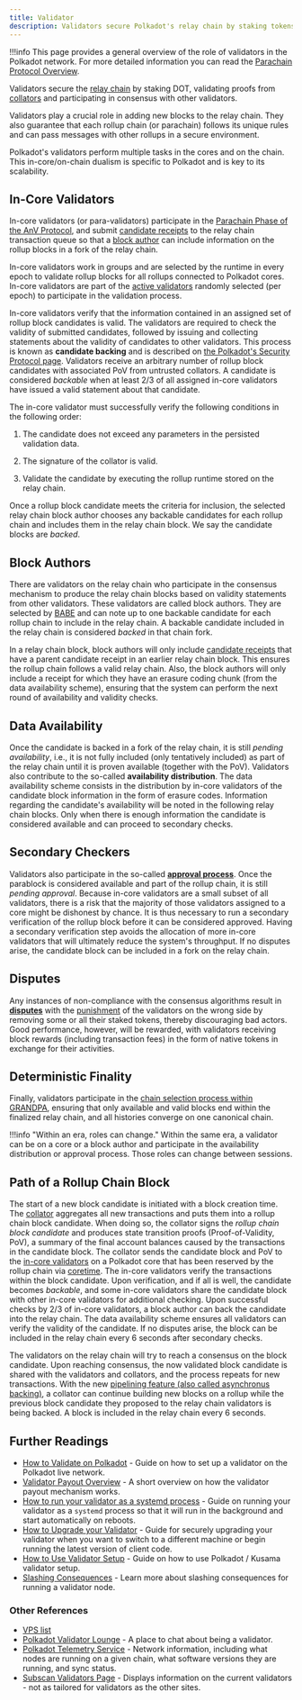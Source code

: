 ```yaml
---
title: Validator
description: Validators secure Polkadot's relay chain by staking tokens, validating proofs, and participating in consensus to ensure network security.
---
```


!!!info
    This page provides a general overview of the role of validators in the Polkadot network. For more detailed information you can read the [Parachain Protocol Overview](./learn-parachains-protocol.md).

Validators secure the [relay chain](learn-architecture.md#relay-chain) by staking DOT,
validating proofs from [collators](./learn-collator.md) and participating in consensus with other validators.

Validators play a crucial role in adding new blocks to the relay chain. They also
guarantee that each rollup chain (or parachain) follows its unique rules and can pass messages with other rollups in a secure environment.

Polkadot's validators perform multiple tasks in the cores and on the chain. This in-core/on-chain dualism is specific to Polkadot and is key to its scalability.

## In-Core Validators

In-core validators (or para-validators) participate in the
[Parachain Phase of the AnV Protocol](./learn-parachains-protocol.md#parachain-phase), and submit
[candidate receipts](./learn-parachains-protocol.md#candidate-receipts) to the relay chain
transaction queue so that a [block author](#block-authors) can include information on the rollup blocks in a fork of the relay chain.

In-core validators work in groups and are selected by the runtime in every epoch to validate rollup blocks for all rollups connected to Polkadot cores. In-core validators are part of the [active validators](../general/chain-state-values.md) randomly selected (per
epoch) to participate in the validation process.

In-core validators verify that the information contained in an assigned set of rollup block candidates is valid. The validators are required to check the validity of submitted candidates,
followed by issuing and collecting statements about the validity of candidates to other validators.
This process is known as **candidate backing** and is described on [the Polkadot's Security Protocol page](./learn-parachains-protocol.md). Validators receive an arbitrary number of rollup block candidates with associated PoV from untrusted collators. A candidate is considered _backable_ when at least 2/3 of all assigned in-core validators have issued a valid statement about that candidate.

The in-core validator must successfully verify the following conditions in the following order:

1. The candidate does not exceed any parameters in the persisted validation data.

2. The signature of the collator is valid.

3. Validate the candidate by executing the rollup runtime stored on the relay chain.

Once a rollup block candidate meets the criteria for inclusion, the selected relay chain block author
chooses any backable candidates for each rollup chain and includes them in the relay
chain block. We say the candidate blocks are _backed_.

## Block Authors

There are validators on the relay chain who participate in the consensus mechanism to produce the
relay chain blocks based on validity statements from other validators. These validators are called
block authors. They are selected by [BABE](./learn-consensus.md#block-production-babe) and can note
up to one backable candidate for each rollup chain to include in the relay chain. A backable candidate
included in the relay chain is considered _backed_ in that chain fork.

In a relay chain block, block authors will only include
[candidate receipts](./learn-parachains-protocol.md#candidate-receipts) that have a parent candidate
receipt in an earlier relay chain block. This ensures the rollup chain follows a valid relay chain. Also, the
block authors will only include a receipt for which they have an erasure coding chunk (from the data availability scheme), ensuring that
the system can perform the next round of availability and validity checks.

## Data Availability

Once the
candidate is backed in a fork of the relay chain, it is still _pending availability_, i.e., it is not
fully included (only tentatively included) as part of the relay chain until it is proven available
(together with the PoV). Validators also contribute to the so-called **availability distribution**. The data availability scheme consists in the distribution by in-core validators of the candidate block information in the form of erasure codes. Information regarding the candidate's availability will be noted in
the following relay chain blocks. Only when there is enough information the candidate is considered available and can proceed to secondary checks.

## Secondary Checkers

Validators also participate in the so-called
[**approval process**](./learn-parachains-protocol.md#approval-process). Once the parablock is
considered available and part of the rollup chain, it is still _pending approval_. Because
in-core validators are a small subset of all validators, there is a risk that the majority of those validators assigned to a core might be dishonest by chance. It is thus necessary to run a secondary verification of the rollup block before it can be considered approved. Having a secondary verification step avoids the allocation of more in-core validators that will ultimately reduce the system's throughput. If no disputes arise, the candidate block can be included in a fork on the relay chain.

## Disputes

Any instances of non-compliance with the consensus algorithms result in
[**disputes**](./learn-parachains-protocol.md#disputes) with the [punishment](./learn-offenses.md) of the validators on the
wrong side by removing some or all their staked tokens, thereby discouraging bad actors. Good
performance, however, will be rewarded, with validators receiving block rewards (including
transaction fees) in the form of native tokens in exchange for their activities.

## Deterministic Finality

Finally, validators participate in the
[chain selection process within GRANDPA](./learn-parachains-protocol.md#chain-selection), ensuring that only available and valid blocks end within the finalized relay chain, and all histories converge on one canonical chain.

!!!info "Within an era, roles can change."
    Within the same era, a validator can be on a core or a block author and participate in the availability distribution or approval process. Those roles can change between sessions.

## Path of a Rollup Chain Block

The start of a new block candidate is initiated with a block creation time. The [collator](./learn-collator.md) aggregates
all new transactions and puts them into a rollup chain block candidate. When doing so, the collator signs the _rollup chain block candidate_ and produces state transition proofs (Proof-of-Validity, PoV), a summary
of the final account balances caused by the transactions in the candidate block. The collator sends
the candidate block and PoV to the [in-core validators](#in-core-validators) on a Polkadot core that has been reserved by the rollup chain via [coretime](./learn-agile-coretime.md). The in-core validators verify the transactions within the block candidate. Upon verification, and
if all is well, the candidate becomes _backable_, and some in-core validators share the candidate block with other in-core validators for additional checking. Upon successful checks by 2/3 of in-core validators, a block author can back the candidate into the relay chain. The data availability scheme ensures all validators can verify the validity of the candidate. If no disputes arise, the block can be included in the relay chain every 6 seconds after secondary checks.

The validators on the relay chain will try to reach a consensus on the block candidate. Upon
reaching consensus, the now validated block candidate is shared with the validators and collators,
and the process repeats for new transactions. With the new [pipelining feature (also called asynchronus backing)](./learn-async-backing.md), a collator can continue building new blocks on a rollup while the previous block candidate they proposed to the relay chain validators is being backed. A block is included in the relay chain every 6 seconds.

## Further Readings

- [How to Validate on Polkadot](https://docs.polkadot.com/infrastructure/running-a-validator/#running-a-validator) - Guide on
  how to set up a validator on the Polkadot live network.
- [Validator Payout Overview](https://docs.polkadot.com/infrastructure/staking-mechanics/rewards-payout/) - A short overview on
  how the validator payout mechanism works.
- [How to run your validator as a systemd process](https://docs.polkadot.com/infrastructure/running-a-validator/onboarding-and-offboarding/start-validating/#run-a-validator-using-systemd) -
  Guide on running your validator as a `systemd` process so that it will run in the background and
  start automatically on reboots.
- [How to Upgrade your Validator](https://docs.polkadot.com/infrastructure/running-a-validator/operational-tasks/upgrade-your-node) - Guide for
  securely upgrading your validator when you want to switch to a different machine or begin running
  the latest version of client code.
- [How to Use Validator Setup](https://docs.polkadot.com/infrastructure/running-a-validator/#running-a-validator) - Guide on
  how to use Polkadot / Kusama validator setup.
- [Slashing Consequences](./learn-offenses.md) - Learn more about slashing consequences for running a validator node.

### Other References

- [VPS list](https://docs.polkadot.com/infrastructure/running-a-validator/onboarding-and-offboarding/set-up-validator)
- [Polkadot Validator Lounge](https://matrix.to/#/!NZrbtteFeqYKCUGQtr:matrix.parity.io?via=matrix.parity.io&via=matrix.org&via=web3.foundation) -
  A place to chat about being a validator.
- [Polkadot Telemetry Service](https://telemetry.polkadot.io/) - Network
  information, including what nodes are running on a given chain, what software versions they are
  running, and sync status.
- [Subscan Validators Page](https://kusama.subscan.io/validator) - Displays information on the
  current validators - not as tailored for validators as the other sites.
